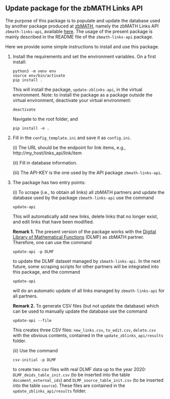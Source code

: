 ## Update package for the zbMATH Links API

The purpose of this package is to populate and update the database used by another package produced at [zbMATH](https://zbmath.org/), namely the zbMATH Links API `zbmath-links-api`, available [here](https://github.com/zbMATHOpen/linksApi). 
The usage of the present package is mainly described in the README file of the `zbmath-links-api` package.

Here we provide some simple instructions to install and use this package.

1) Install the requirements and set the environment variables.
On a first install:

    ```
    python3 -m venv env
    source env/bin/activate
    pip install .
    ```

    This will install the package, `update-zblinks-api`, in the virtual environment. 
    Note: to install the package as a package outside the virtual environment, deactivate your virtual environment:
    
    ```
    deactivate
    ```
    
    Navigate to the root folder, and
    
    ```
    pip install -e .
    ```

2) Fill in the `config_template.ini` and save it as `config.ini`.

    (i) The URL should be the endpoint for link items, e.g.,
    http://my_host/links_api/link/item

    (ii) Fill in database information.

    (iii) The API-KEY is the one used by the API package `zbmath-links-api`.


3) The package has two entry points:

    (i) To scrape (i.e., to obtain all links) all zbMATH partners and update the database used by the package `zbmath-links-api` use the command

    ```
    update-api
    ```
    
    This will automatically add new links, delete links that no longer exist, and edit links that have been modified. 
    
    **Remark 1.** The present version of the package works with the [Digital Library of Mathematical Functions](https://dlmf.nist.gov/) (DLMF) as zbMATH partner. 
    Therefore, one can use the command
    
    ```
    update-api -p DLMF
    ```
    
    to update the DLMF dataset managed by `zbmath-links-api`.
    In the next future, some scraping scripts for other partners will be integrated into this package, and the command
    
    ```
    update-api
    ```
    
    will do an automatic update of all links managed by `zbmath-links-api` for all partners.

    **Remark 2.** To generate CSV files (but not update the database) which can be used to manually update the database use the command
    
    ```
    update-api --file
    ```
    
    This creates three CSV files: `new_links.csv`, `to_edit.csv`, `delete.csv` with the obvious contents, contained in the `update_zblinks_api/results` folder.

    (ii) Use the command

   ```
   csv-initial -p DLMF
   ```
   
   to create two csv files with real DLMF data up to the year 2020: `DLMF_deids_table_init.csv` (to be inserted into the table `document_external_ids`) and   `DLMF_source_table_init.csv` (to be inserted into the table `source`). 
   These files are contained in the `update_zblinks_api/results` folder.


